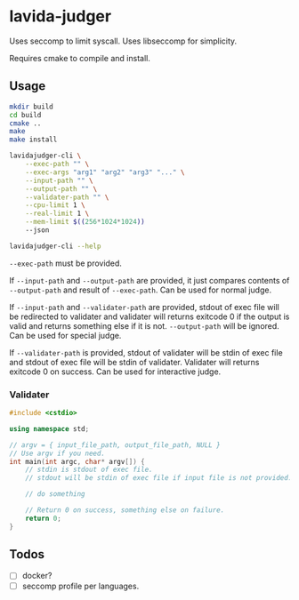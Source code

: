 # lavida-judger

Uses seccomp to limit syscall. Uses libseccomp for simplicity.

Requires cmake to compile and install.

## Usage

```sh
mkdir build
cd build
cmake ..
make
make install

lavidajudger-cli \
    --exec-path "" \
    --exec-args "arg1" "arg2" "arg3" "..." \
    --input-path "" \
    --output-path "" \
    --validater-path "" \
    --cpu-limit 1 \
    --real-limit 1 \
    --mem-limit $((256*1024*1024))
    --json
```

```sh
lavidajudger-cli --help
```

`--exec-path` must be provided.

If `--input-path` and `--output-path` are provided, it just compares contents of
`--output-path` and result of `--exec-path`. Can be used for normal judge.

If `--input-path` and `--validater-path` are provided, stdout of exec file
will be redirected to validater and validater will returns exitcode 0 if the
output is valid and returns something else if it is not. `--output-path` will be
ignored. Can be used for special judge.

If `--validater-path` is provided, stdout of validater will be stdin of
exec file and stdout of exec file will be stdin of validater.
Validater will returns exitcode 0 on success. Can be used for interactive judge.

### Validater

```cpp
#include <cstdio>

using namespace std;

// argv = { input_file_path, output_file_path, NULL }
// Use argv if you need.
int main(int argc, char* argv[]) {
    // stdin is stdout of exec file.
    // stdout will be stdin of exec file if input file is not provided.

    // do something

    // Return 0 on success, something else on failure.
    return 0;
}

```

## Todos

- [ ] docker?
- [ ] seccomp profile per languages.
